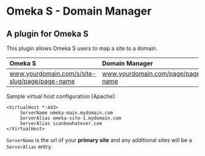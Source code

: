 # Omeka S - Domain Manager #
## A plugin for Omeka S ##

This plugin allows Omeka S users to map a site to a domain.

| Omeka S                                         | Domain Manager                     | 
| :---------------------------------------------- | :--------------------------------- | 
| www.yourdomain.com/s/site-slug/page/page-name   | www.yourdomain.com/page/page-name  | 

Sample virtual host configuration (Apache):
```
<VirtualHost *:443>
     ServerName omeka-main.mydomain.com
     ServerAlias omeka-site-1.mydomain.com
     ServerAlias icanbewhatever.com
</VirtualHost>
```
`ServerName` is the url of your **primary site** and any additional sites will be a `ServerAlias` entry.
